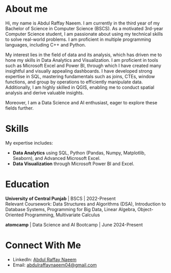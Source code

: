 # About me
Hi, my name is Abdul Raffay Naeem. I am currently in the third year of my Bachelor of Science in Computer Science (BSCS). As a motivated 3rd-year Computer Science student, I am passionate about using my technical skills to solve real-world problems. I am proficient in multiple programming languages, including C++ and Python.

My interest lies in the field of data and its analysis, which has driven me to hone my skills in Data Analytics and Visualization. I am proficient in tools such as Microsoft Excel and Power BI, through which I have created many insightful and visually appealing dashboards. I have developed strong expertise in SQL, mastering fundamentals such as joins, CTEs, window functions, and group by operations to efficiently manipulate data. Additionally, I am highly skilled in QGIS, enabling me to conduct spatial analysis and derive valuable insights.

Moreover, I am a Data Science and AI enthusiast, eager to explore these fields further.

# Skills
My expertise includes:
- __Data Analytics__ using SQL, Python (Pandas, Numpy, Matplotlib, Seaborn), and Advanced Microsoft Excel.
- __Data Visualization__ through Microsoft Power BI and Excel.

# Education
__University of Central Punjab__ | BSCS | 2022-Present                                                                                                                               
                                                               Relevant Coursework: Data Structures and Algorithms (DSA), Introduction to Database Systems, Programming for Big Data, Linear Algebra, Object-Oriented Programming, Multivariate Calculus

__atomcamp__ | Data Science and AI Bootcamp | June 2024-Present

# Connect With Me
- LinkedIn: [Abdul Raffay Naeem](https://www.linkedin.com/in/abdul-raffay-naeemm/)
- Email: [abdulraffaynaeem04@gmail.com]()
